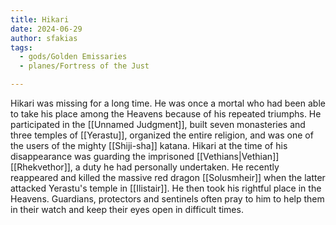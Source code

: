 ```yaml
---
title: Hikari
date: 2024-06-29
author: sfakias
tags:
  - gods/Golden Emissaries
  - planes/Fortress of the Just

---
```


Hikari was missing for a long time. He was once a mortal who had been able to take his place among the Heavens because of his repeated triumphs. He participated in the [[Unnamed Judgment]], built seven monasteries and three temples of [[Yerastu]], organized the entire religion, and was one of the users of the mighty [[Shiji-sha]] katana. Hikari at the time of his disappearance was guarding the imprisoned [[Vethians|Vethian]] [[Rhekvethor]], a duty he had personally undertaken. He recently reappeared and killed the massive red dragon [[Solusmheir]] when the latter attacked Yerastu's temple in [[Ilistair]]. He then took his rightful place in the Heavens. Guardians, protectors and sentinels often pray to him to help them in their watch and keep their eyes open in difficult times.